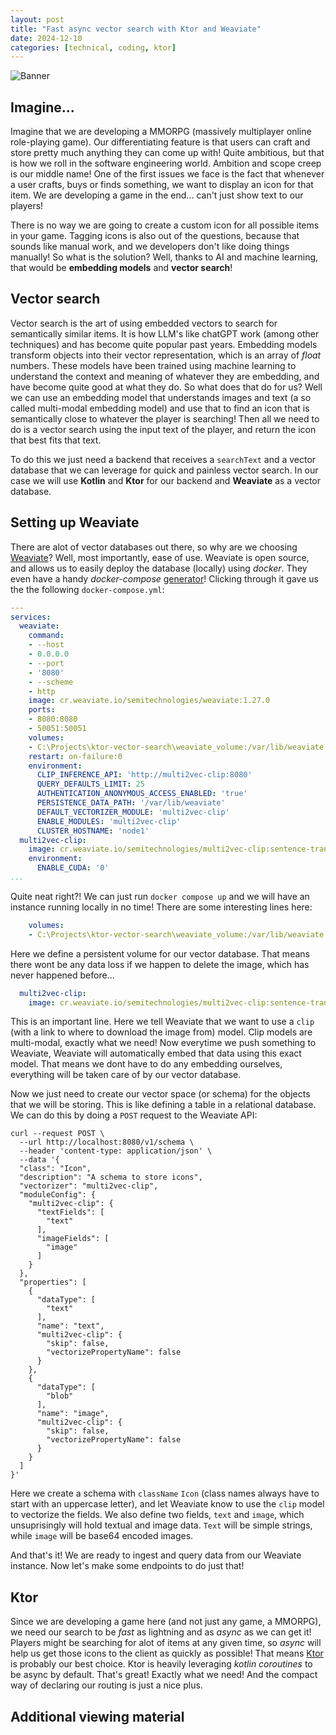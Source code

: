 ```yaml
---
layout: post
title: "Fast async vector search with Ktor and Weaviate"
date: 2024-12-10
categories: [technical, coding, ktor]
---
```


![Banner](/assets/gif/banner.gif)

## Imagine...

Imagine that we are developing a MMORPG (massively multiplayer online role-playing game). Our differentiating feature is that users can craft and store pretty much anything they can come up with! Quite ambitious, but that is how we roll in the software engineering world. Ambition and scope creep is our middle name! 
One of the first issues we face is the fact that whenever a user crafts, buys or finds something, we want to display an icon for that item. We are developing a game in the end... can't just show text to our players! 

There is no way we are going to create a custom icon for all possible items in your game. Tagging icons is also out of the questions, because that sounds like manual work, and we developers don't like doing things manually! So what is the solution? Well, thanks to AI and machine learning, that would be **embedding models** and **vector search**! 

## Vector search
Vector search is the art of using embedded vectors to search for semantically similar items. It is how LLM's like chatGPT work (among other techniques) and has become quite popular past years. Embedding models transform objects into their vector representation, which is an array of *float* numbers. These models have been trained using machine learning to understand the context and meaning of whatever they are embedding, and have become quite good at what they do. So what does that do for us? Well we can use an embedding model that understands images and text (a so called multi-modal embedding model) and use that to find an icon that is semantically close to whatever the player is searching! Then all we need to do is a vector search using the input text of the player, and return the icon that best fits that text. 

To do this we just need a backend that receives a `searchText` and a vector database that we can leverage for quick and painless vector search. In our case we will use **Kotlin** and **Ktor** for our backend and **Weaviate** as a vector database.

## Setting up Weaviate
There are alot of vector databases out there, so why are we choosing [Weaviate](https://weaviate.io/)? Well, most importantly, ease of use. Weaviate is open source, and allows us to easily deploy the database (locally) using *docker*. They even have a handy *docker-compose* [generator](https://weaviate.io/developers/weaviate/installation/docker-compose)! Clicking through it gave us the the following `docker-compose.yml`:

```yaml
---
services:
  weaviate:
    command:
    - --host
    - 0.0.0.0
    - --port
    - '8080'
    - --scheme
    - http
    image: cr.weaviate.io/semitechnologies/weaviate:1.27.0
    ports:
    - 8080:8080
    - 50051:50051
    volumes:
    - C:\Projects\ktor-vector-search\weaviate_volume:/var/lib/weaviate
    restart: on-failure:0
    environment:
      CLIP_INFERENCE_API: 'http://multi2vec-clip:8080'
      QUERY_DEFAULTS_LIMIT: 25
      AUTHENTICATION_ANONYMOUS_ACCESS_ENABLED: 'true'
      PERSISTENCE_DATA_PATH: '/var/lib/weaviate'
      DEFAULT_VECTORIZER_MODULE: 'multi2vec-clip'
      ENABLE_MODULES: 'multi2vec-clip'
      CLUSTER_HOSTNAME: 'node1'
  multi2vec-clip:
    image: cr.weaviate.io/semitechnologies/multi2vec-clip:sentence-transformers-clip-ViT-B-32
    environment:
      ENABLE_CUDA: '0'
...
```

Quite neat right?! We can just run `docker compose up` and we will have an instance running locally in no time! There are some interesting lines here:

```yaml
    volumes:
    - C:\Projects\ktor-vector-search\weaviate_volume:/var/lib/weaviate
```

Here we define a persistent volume for our vector database. That means there wont be any data loss if we happen to delete the image, which has never happened before...

```yaml
  multi2vec-clip:
    image: cr.weaviate.io/semitechnologies/multi2vec-clip:sentence-transformers-clip-ViT-B-32
```

This is an important line. Here we tell Weaviate that we want to use a `clip` (with a link to where to download the image from) model. Clip models are multi-modal, exactly what we need! Now everytime we push something to Weaviate, Weaviate will automatically embed that data using this exact model. That means we dont have to do any embedding ourselves, everything will be taken care of by our vector database.

Now we just need to create our vector space (or schema) for the objects that we will be storing. This is like defining a table in a relational database. We can do this by doing a `POST` request to the Weaviate API:

```
curl --request POST \
  --url http://localhost:8080/v1/schema \
  --header 'content-type: application/json' \
  --data '{
  "class": "Icon",
  "description": "A schema to store icons",
  "vectorizer": "multi2vec-clip",
  "moduleConfig": {
    "multi2vec-clip": {
      "textFields": [
        "text"
      ],
      "imageFields": [
        "image"
      ]
    }
  },
  "properties": [
    {
      "dataType": [
        "text"
      ],
      "name": "text",
      "multi2vec-clip": {
        "skip": false,
        "vectorizePropertyName": false
      }
    },
    {
      "dataType": [
        "blob"
      ],
      "name": "image",
      "multi2vec-clip": {
        "skip": false,
        "vectorizePropertyName": false
      }
    }
  ]
}'
```

Here we create a schema with `className` `Icon` (class names always have to start with an uppercase letter), and let Weaviate know to use the `clip` model to vectorize the fields. We also define two fields, `text` and `image`, which unsuprisingly will hold textual and image data. `Text` will be simple strings, while `image` will be base64 encoded images.

And that's it! We are ready to ingest and query data from our Weaviate instance. Now let's make some endpoints to do just that!

## Ktor
Since we are developing a game here (and not just any game, a MMORPG), we need our search to be *fast* as lightning and as *async* as we can get it! Players might be searching for alot of items at any given time, so *async* will help us get those icons to the client as quickly as possible! That means [Ktor](https://ktor.io/) is probably our best choice. Ktor is heavily leveraging *kotlin coroutines* to be async by default. That's great! Exactly what we need! And the compact way of declaring our routing is just a nice plus.




## Additional viewing material